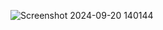 ![Screenshot 2024-09-20 140144](https://github.com/user-attachments/assets/b742d552-1005-45f2-88af-47a37a4b8e00)
